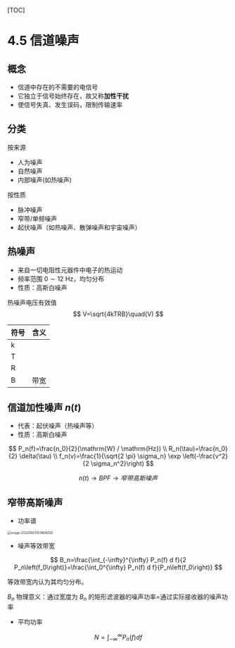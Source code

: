 [TOC]

# 4.5 信道噪声

## 概念

- 信道中存在的不需要的电信号
- 它独立于信号始终存在，故又称**加性干扰**
- 使信号失真、发生误码，限制传输速率

## 分类

按来源

- 人为噪声
- 自然噪声
- 内部噪声(如热噪声)

按性质

- 脉冲噪声
- 窄带/单频噪声
- 起伏噪声（如热噪声、散弹噪声和宇宙噪声）



## 热噪声

- 来自一切电阻性元器件中电子的热运动
- 频率范围 $0 \sim 12$ Hz，均匀分布
- 性质：高斯白噪声

热噪声电压有效值
$$
V=\sqrt{4kTRB}\quad(V)
$$

| 符号 | 含义 |
| ---- | ---- |
| k    |      |
| T    |      |
| R    |      |
| B    | 带宽 |

## 信道加性噪声 $n(t)$

- 代表：起伏噪声（热噪声等）
- 性质：高斯白噪声

$$
P_n(f)=\frac{n_0}{2}(\mathrm{W} / \mathrm{Hz}) \\
R_n(\tau)=\frac{n_0}{2} \delta(\tau) \\
f_n(v)=\frac{1}{\sqrt{2 \pi} \sigma_n} \exp \left(-\frac{v^2}{2 \sigma_n^2}\right)
$$

$$
n(t)\rightarrow BPF \rightarrow 窄带高斯噪声
$$

## 窄带高斯噪声

- 功率谱

<img src="https://mypic-1312707183.cos.ap-nanjing.myqcloud.com/image-20220923103909250.png" alt="image-20220923103909250" style="zoom:50%;" />

- 噪声等效带宽

$$
B_n=\frac{\int_{-\infty}^{\infty} P_n(f) d f}{2 P_n\left(f_0\right)}=\frac{\int_0^{\infty} P_n(f) d f}{P_n\left(f_0\right)}
$$

等效带宽内认为其均匀分布。

$B_n$ 物理意义：通过宽度为 $B_n$ 的矩形滤波器的噪声功率=通过实际接收器的噪声功率

- 平均功率

$$
N=\int_{-\infty}^{\infty} P_n(f) d f
$$

